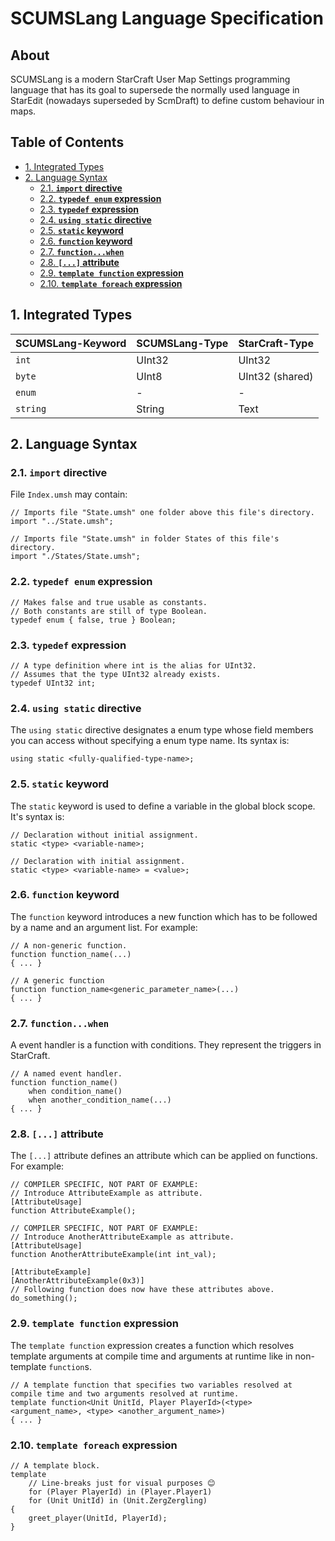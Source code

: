 # SCUMSLang Language Specification <!-- omit in toc -->

## About <!-- omit in toc -->

SCUMSLang is a modern StarCraft User Map Settings programming language that has its goal to supersede the normally used language in StarEdit (nowadays superseded by ScmDraft) to define custom behaviour in maps.

## Table of Contents <!-- omit in toc -->

- [1. Integrated Types](#1-integrated-types)
- [2. Language Syntax](#2-language-syntax)
  - [2.1. **`import` directive**](#21-import-directive)
  - [2.2. **`typedef enum` expression**](#22-typedef-enum-expression)
  - [2.3. **`typedef` expression**](#23-typedef-expression)
  - [2.4. **`using static` directive**](#24-using-static-directive)
  - [2.5. **`static` keyword**](#25-static-keyword)
  - [2.6. **`function` keyword**](#26-function-keyword)
  - [2.7. **`function...when`**](#27-functionwhen)
  - [2.8. **`[...]` attribute**](#28--attribute)
  - [2.9. **`template function` expression**](#29-template-function-expression)
  - [2.10. **`template foreach` expression**](#210-template-foreach-expression)

## 1. Integrated Types

SCUMSLang-Keyword | SCUMSLang-Type | StarCraft-Type
------------------|----------------|----------------
`int`             | UInt32         | UInt32
`byte`            | UInt8          | UInt32 (shared)
`enum`            | -              | -
`string`          | String         | Text

## 2. Language Syntax

### 2.1. **`import` directive**

File `Index.umsh` may contain:

```
// Imports file "State.umsh" one folder above this file's directory.
import "../State.umsh";
```

```
// Imports file "State.umsh" in folder States of this file's directory.
import "./States/State.umsh";
```

### 2.2. **`typedef enum` expression**

```
// Makes false and true usable as constants.
// Both constants are still of type Boolean.
typedef enum { false, true } Boolean;
```

### 2.3. **`typedef` expression**

```
// A type definition where int is the alias for UInt32.
// Assumes that the type UInt32 already exists.
typedef UInt32 int;
```

### 2.4. **`using static` directive**

The `using static` directive designates a enum type whose field members you can access without specifying a enum type name. Its syntax is:

```
using static <fully-qualified-type-name>;
```

### 2.5. **`static` keyword**

The `static` keyword is used to define a variable in the global block scope. It's syntax is:

```
// Declaration without initial assignment.
static <type> <variable-name>;

// Declaration with initial assignment.
static <type> <variable-name> = <value>;
```

### 2.6. **`function` keyword**

The `function` keyword introduces a new function which has to be followed by a name and an argument list. For example:

```
// A non-generic function.
function function_name(...)
{ ... }

// A generic function
function function_name<generic_parameter_name>(...)
{ ... }
```

### 2.7. **`function...when`**

A event handler is a function with conditions. They represent the triggers in StarCraft.

```
// A named event handler.
function function_name() 
    when condition_name()
    when another_condition_name(...)
{ ... }
```

### 2.8. **`[...]` attribute**

The `[...]` attribute defines an attribute which can be applied on functions. For example:

```
// COMPILER SPECIFIC, NOT PART OF EXAMPLE:
// Introduce AttributeExample as attribute.
[AttributeUsage]
function AttributeExample();

// COMPILER SPECIFIC, NOT PART OF EXAMPLE:
// Introduce AnotherAttributeExample as attribute.
[AttributeUsage]
function AnotherAttributeExample(int int_val);

[AttributeExample]
[AnotherAttributeExample(0x3)]
// Following function does now have these attributes above.
do_something();
```

### 2.9. **`template function` expression**

The `template function` expression creates a function which resolves template arguments at compile time and arguments at runtime like in non-template `function`s.

```
// A template function that specifies two variables resolved at compile time and two arguments resolved at runtime.
template function<Unit UnitId, Player PlayerId>(<type> <argument_name>, <type> <another_argument_name>)
{ ... }
```

### 2.10. **`template foreach` expression**

```
// A template block.
template 
    // Line-breaks just for visual purposes 😊
    for (Player PlayerId) in (Player.Player1)
    for (Unit UnitId) in (Unit.ZergZergling)
{
    greet_player(UnitId, PlayerId);
}
```